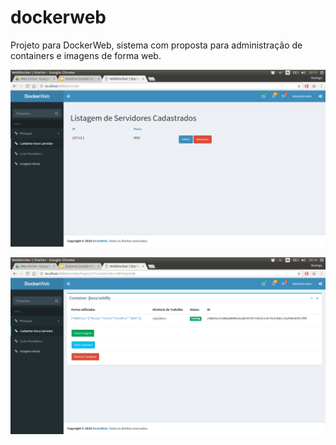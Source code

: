 # dockerweb
Projeto para DockerWeb, sistema com proposta para administração de containers e imagens de forma web.

![teste](https://github.com/rodrigoemereciano/dockerweb/blob/master/dockerWeb3.png)

![teste](https://github.com/rodrigoemereciano/dockerweb/blob/master/dockerWeb4.png)
